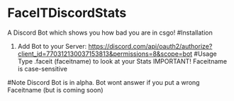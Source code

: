 # FaceITDiscordStats
A Discord Bot which shows you how bad you are in csgo!
#Installation
1. Add Bot to your Server: https://discord.com/api/oauth2/authorize?client_id=770312130037153813&permissions=8&scope=bot
#Usage
Type .faceit (faceitname) to look at your Stats
IMPORTANT! Faceitname is case-sensitive

#Note
Discord Bot is in alpha.
Bot wont answer if you put a wrong Faceitname (but is coming soon)
